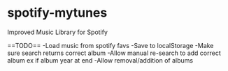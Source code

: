 spotify-mytunes
===============

Improved Music Library for Spotify

==TODO==
-Load music from spotify favs
-Save to localStorage
-Make sure search returns correct album
-Allow manual re-search to add correct album ex if album year at end
-Allow removal/addition of albums
